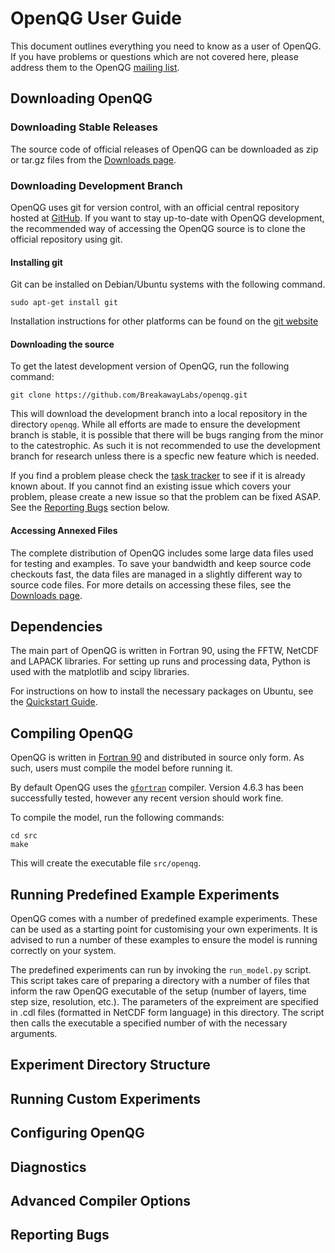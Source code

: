 # OpenQG User Guide

This document outlines everything you need to know as a user of OpenQG.
If you have problems or questions which are not covered here, please address them to the OpenQG [mailing list](https://groups.google.com/forum/#!forum/openqg-users).

## Downloading OpenQG

### Downloading Stable Releases

The source code of official releases of OpenQG can be downloaded as zip or tar.gz files from the [Downloads page](http://openqg.org/web/downloads).

### Downloading Development Branch

OpenQG uses git for version control, with an official central repository hosted at [GitHub](https://github.com/BreakawayLabs/openqg).
If you want to stay up-to-date with OpenQG development, the recommended way of accessing the OpenQG source is to clone the official repository using git.

#### Installing git

Git can be installed on Debian/Ubuntu systems with the following command.

    sudo apt-get install git

Installation instructions for other platforms can be found on the [git website](http://git-scm.com/)

#### Downloading the source

To get the latest development version of OpenQG, run the following command:

    git clone https://github.com/BreakawayLabs/openqg.git

This will download the development branch into a local repository in the directory `openqg`.
While all efforts are made to ensure the development branch is stable, it is possible that there will be bugs ranging from the minor to the catestrophic.
As such it is not recommended to use the development branch for research unless there is a specfic new feature which is needed.

If you find a problem please check the [task tracker](http://openqg.org/youtrack) to see if it is already known about.
If you cannot find an existing issue which covers your problem, please create a new issue so that the problem can be fixed ASAP.
See the [Reporting Bugs](#bugs) section below.

#### Accessing Annexed Files

The complete distribution of OpenQG includes some large data files used for testing and examples.
To save your bandwidth and keep source code checkouts fast, the data files are managed in a slightly different way to source code files.
For more details on accessing these files, see the [Downloads page](http://openqg.org/web/downloads).

## Dependencies

The main part of OpenQG is written in Fortran 90, using the FFTW, NetCDF and LAPACK libraries.
For setting up runs and processing data, Python is used with the matplotlib and scipy libraries.

For instructions on how to install the necessary packages on Ubuntu, see the [Quickstart Guide](http://openqg.org/web/docs/project/quickstart).

## Compiling OpenQG

OpenQG is written in [Fortran 90](http://en.wikipedia.org/wiki/Fortran#Fortran_90) and distributed in source only form. As such, users must compile the model before running it.

By default OpenQG uses the [`gfortran`](http://gcc.gnu.org/wiki/GFortran) compiler. Version 4.6.3 has been successfully tested, however any recent version should work fine.

To compile the model, run the following commands:

    cd src
    make

This will create the executable file `src/openqg`.

## Running Predefined Example Experiments

OpenQG comes with a number of predefined example experiments.
These can be used as a starting point for customising your own experiments.
It is advised to run a number of these examples to ensure the model is running correctly on your system.

The predefined experiments can run by invoking the `run_model.py` script.
This script takes care of preparing a directory with a number of files that inform the raw OpenQG executable of the setup (number of layers, time step size, resolution, etc.).
The parameters of the expreiment are specified in .cdl files (formatted in NetCDF form language) in this directory. The script then calls the executable a specified number of with the necessary arguments.

## Experiment Directory Structure

## Running Custom Experiments

## Configuring OpenQG

## Diagnostics

## Advanced Compiler Options

## <a id="bugs"></a>Reporting Bugs
